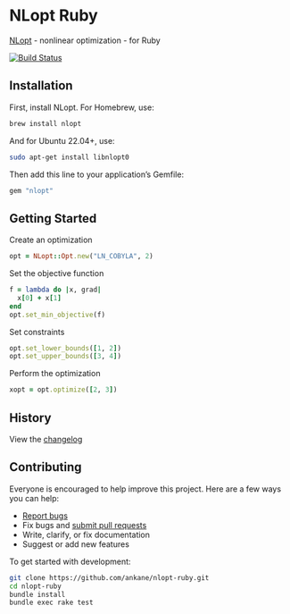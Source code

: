 # NLopt Ruby

[NLopt](https://github.com/stevengj/nlopt) - nonlinear optimization - for Ruby

[![Build Status](https://github.com/ankane/nlopt-ruby/actions/workflows/build.yml/badge.svg)](https://github.com/ankane/nlopt-ruby/actions)

## Installation

First, install NLopt. For Homebrew, use:

```sh
brew install nlopt
```

And for Ubuntu 22.04+, use:

```sh
sudo apt-get install libnlopt0
```

Then add this line to your application’s Gemfile:

```ruby
gem "nlopt"
```

## Getting Started

Create an optimization

```ruby
opt = NLopt::Opt.new("LN_COBYLA", 2)
```

Set the objective function

```ruby
f = lambda do |x, grad|
  x[0] + x[1]
end
opt.set_min_objective(f)
```

Set constraints

```ruby
opt.set_lower_bounds([1, 2])
opt.set_upper_bounds([3, 4])
```

Perform the optimization

```ruby
xopt = opt.optimize([2, 3])
```

## History

View the [changelog](https://github.com/ankane/nlopt-ruby/blob/master/CHANGELOG.md)

## Contributing

Everyone is encouraged to help improve this project. Here are a few ways you can help:

- [Report bugs](https://github.com/ankane/nlopt-ruby/issues)
- Fix bugs and [submit pull requests](https://github.com/ankane/nlopt-ruby/pulls)
- Write, clarify, or fix documentation
- Suggest or add new features

To get started with development:

```sh
git clone https://github.com/ankane/nlopt-ruby.git
cd nlopt-ruby
bundle install
bundle exec rake test
```
